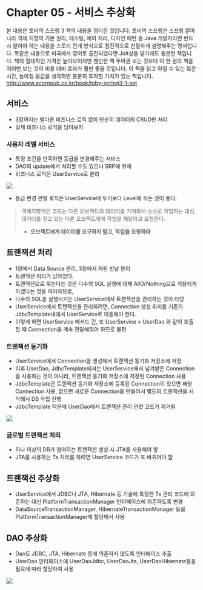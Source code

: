 # Chapter 05 - 서비스 추상화

본 내용은 토비의 스프링 3 책의 내용을 정리한 것입니다.
토비의 스프링은 스프링 뿐아니라 객체 지향의 기본 원리, 테스팅, 예외 처리, 디자인 패턴 등 Java 개발자라면 반드시 알아야 하는 내용을 스토리 전개 방식으로 점진적으로 친절하게 설명해주는 명저입니다. 똑같은 내용으로 미국에서 영어로 출간되었다면 Jolt상을 받기에도 충분한 책입니다.
책의 절대적인 가격은 높아보이지만 웬만한 책 두어권 보는 것보다 이 한 권의 책을 여러번 보는 것이 비용 대비 효과가 훨씬 좋을 것입니다. 
이 책을 읽고 아낄 수 있는 많은 시간, 높아질 몸값을 생각하면 충분히 투자할 가치가 있는 책입니다. 
http://www.acornpub.co.kr/book/toby-spring3-1-set

## 서비스

- 3장까지는 별다른 비즈니스 로직 없이 단순히 데이터의 CRUD만 처리
- 실제 비즈니스 로직을 담아보자

### 사용자 레벨 서비스

- 특정 조건을 만족하면 등급을 변경해주는 서비스
- DAO의 update에서 처리할 수도 있으나 SRP에 위배
- 비즈니스 로직은 UserService로 분리

![](http://i.imgur.com/MGtxMWA.png)

- 등급 변경 판별 로직은 UserService에 두기보다 Level에 두는 것이 좋다.

> 객체지향적인 코드는 다른 오브젝트의 데이터를 가져와서 스스로 작업하는 대신,
> 데이터를 갖고 있는 다른 오브젝트에게 작업을 해달라고 요청한다.
> - **오브젝트에게 데이터를 요구하지 말고, 작업을 요청하라**

## 트랜잭션 처리

- 1장에서 Data Source 분리, 3장에서 자원 반납 분리
- 트랜잭션 처리가 남아있다.
- 트랜잭션으로 묶는다는 것은 다수의 SQL 실행에 대해 AllOrNothing으로 적용되게 하겠다는 것을 의미하므로,
- 다수의 SQL을 실행시키는 UserService에서 트랜잭션을 관리하는 것이 타당
- UserService에서 트랜잭션을 관리하려면, Connection 생성 위치를 기존의 JdbcTemplate내에서 UserService로 이동해야 한다.
- 이렇게 하면 UserService 메서드 간, 또 UserService > UserDao 와 같이 호출할 때 Connection을 계속 전달해줘야 하므로 불편

### 트랜잭션 동기화

- UserService에서 Connection을 생성해서 트랜잭션 동기화 저장소에 저장
- 이후 UserDao, JdbcTemplate에서는 UserService에서 넘겨받은 Connection을 사용하는 것이 아니라, 트랜잭션 동기화 저장소에 저장된 Connection 사용
- JdbcTemplate은 트랜잭션 동기화 저장소에 등록된 Connection이 있으면 해당 Connection 사용, 없으면 새로운 Connection을 만들어서 별도의 트랜잭션을 시작해서 DB 작업 진행
- JdbcTemplate 덕분에 UserDao에서 트랜잭션 관리 관련 코드가 제거됨

![](http://i.imgur.com/EJPrWii.png)


### 글로벌 트랜잭션 처리

- 하나 이상의 DB가 첨여하는 트랜잭션 생성 시 JTA를 사용해야 함
- JTA를 사용하는 Tx 처리를 하려면 UserService 코드가 또 바뀌어야 함

## 트랜잭션 추상화

- UserService에서 JDBC나 JTA, Hibernate 등 기술에 특정한 Tx 관리 코드에 의존하는 대신 PlatformTransactionManager 인터페이스에 의존하도록 변경
- DataSourceTransactionManager, HibernateTransactionManager 등을 PlatformTransactionManager에 할당해서 사용

## DAO 추상화

- Dao도 JDBC, JTA, Hibernate 등에 의존하지 않도록 인터페이스 추출
- UserDao 인터페이스에 UserDaoJdbc, UserDaoJta, UserDaoHibernate등을 필요에 따라 할당하여 사용

![](http://i.imgur.com/VbXMH6v.png)
